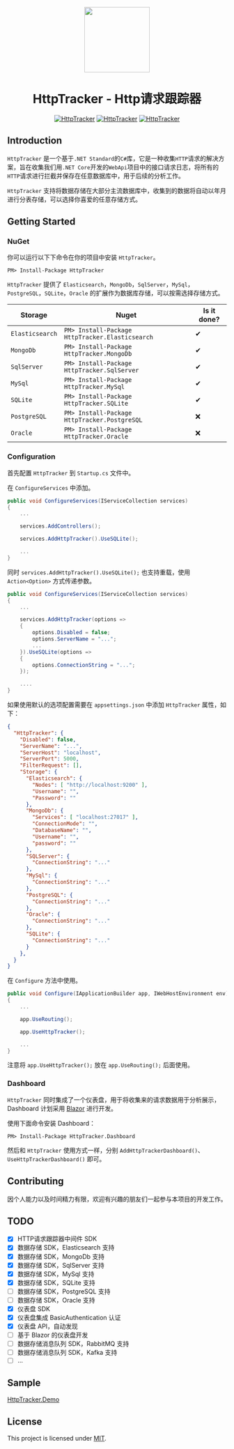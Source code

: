 <p align="center">
    <img src="https://raw.githubusercontent.com/Meowv/HttpTracker/master/logo.png" width="150" />
</p>

<h1 align="center">HttpTracker - Http请求跟踪器</h1>

<div align="center">

[![HttpTracker](https://img.shields.io/nuget/v/HttpTracker.svg?color=red&style=flat-square)](https://www.nuget.org/packages/HttpTracker/)
[![HttpTracker](https://img.shields.io/nuget/dt/HttpTracker.svg?style=flat-square)](https://www.nuget.org/packages/HttpTracker/)
[![HttpTracker](https://img.shields.io/badge/License-MIT-blue?style=flat-square)](https://github.com/Meowv/HttpTracker/blob/master/LICENSE)

</div>

## Introduction

`HttpTracker` 是一个基于`.NET Standard`的`C#`库，它是一种收集`HTTP`请求的解决方案，旨在收集我们用`.NET Core`开发的`WebApi`项目中的接口请求日志，将所有的`HTTP`请求进行拦截并保存在任意数据库中，用于后续的分析工作。

`HttpTracker` 支持将数据存储在大部分主流数据库中，收集到的数据将自动以年月进行分表存储，可以选择你喜爱的任意存储方式。

## Getting Started

### NuGet

你可以运行以下下命令在你的项目中安装 `HttpTracker`。

`PM> Install-Package HttpTracker`

`HttpTracker` 提供了 `Elasticsearch`，`MongoDb`，`SqlServer`，`MySql`，`PostgreSQL`，`SQLite`，`Oracle` 的扩展作为数据库存储，可以按需选择存储方式。

Storage | Nuget| Is it done?
---|---|---
`Elasticsearch` | `PM> Install-Package HttpTracker.Elasticsearch` | ✔
`MongoDb` | `PM> Install-Package HttpTracker.MongoDb` | ✔
`SqlServer` | `PM> Install-Package HttpTracker.SqlServer` | ✔
`MySql` | `PM> Install-Package HttpTracker.MySql` | ✔
`SQLite` | `PM> Install-Package HttpTracker.SQLite` | ✔
`PostgreSQL` | `PM> Install-Package HttpTracker.PostgreSQL` | ❌
`Oracle` | `PM> Install-Package HttpTracker.Oracle` | ❌

### Configuration

首先配置 `HttpTracker` 到 `Startup.cs` 文件中。

在 `ConfigureServices` 中添加。

```c#
public void ConfigureServices(IServiceCollection services)
{
    ...

    services.AddControllers();

    services.AddHttpTracker().UseSQLite();

    ...
}
```

同时 `services.AddHttpTracker().UseSQLite();` 也支持重载，使用 `Action<Option>` 方式传递参数。

```c#
public void ConfigureServices(IServiceCollection services)
{
    ...

    services.AddHttpTracker(options =>
    {
        options.Disabled = false;
        options.ServerName = "...";
        ...
    }).UseSQLite(options =>
    {
        options.ConnectionString = "...";
    });

    ....
}
```

如果使用默认的选项配置需要在 `appsettings.json` 中添加 `HttpTracker` 属性，如下：

```json
{
  "HttpTracker": {
    "Disabled": false,
    "ServerName": "...",
    "ServerHost": "localhost",
    "ServerPort": 5000,
    "FilterRequest": [],
    "Storage": {
      "Elasticsearch": {
        "Nodes": [ "http://localhost:9200" ],
        "Username": "",
        "Password": ""
      },
      "MongoDb": {
        "Services": [ "localhost:27017" ],
        "ConnectionMode": "",
        "DatabaseName": "",
        "Username": "",
        "password": ""
      },
      "SQLServer": {
        "ConnectionString": "..."
      },
      "MySql": {
        "ConnectionString": "..."
      },
      "PostgreSQL": {
        "ConnectionString": "..."
      },
      "Oracle": {
        "ConnectionString": "..."
      },
      "SQLite": {
        "ConnectionString": "..."
      }
    },
  }
}
```

在 `Configure` 方法中使用。

```c#
public void Configure(IApplicationBuilder app, IWebHostEnvironment env)
{
    ...

    app.UseRouting();

    app.UseHttpTracker();

    ...
}
```

注意将 `app.UseHttpTracker();` 放在 `app.UseRouting();` 后面使用。

### Dashboard

`HttpTracker` 同时集成了一个仪表盘，用于将收集来的请求数据用于分析展示，Dashboard 计划采用 [Blazor](https://blazor.net/) 进行开发。

使用下面命令安装 Dashboard：

`PM> Install-Package HttpTracker.Dashboard`

然后和 `HttpTracker` 使用方式一样，分别 `AddHttpTrackerDashboard()`、`UseHttpTrackerDashboard()` 即可。

## Contributing

因个人能力以及时间精力有限，欢迎有兴趣的朋友们一起参与本项目的开发工作。

## TODO

- [x] HTTP请求跟踪器中间件 SDK
- [x] 数据存储 SDK，Elasticsearch 支持
- [x] 数据存储 SDK，MongoDb 支持
- [x] 数据存储 SDK，SqlServer 支持
- [x] 数据存储 SDK，MySql 支持
- [x] 数据存储 SDK，SQLite 支持
- [ ] 数据存储 SDK，PostgreSQL 支持
- [ ] 数据存储 SDK，Oracle 支持
- [x] 仪表盘 SDK
- [x] 仪表盘集成 BasicAuthentication 认证
- [x] 仪表盘 API，自动发现
- [ ] 基于 Blazor 的仪表盘开发
- [ ] 数据存储消息队列 SDK，RabbitMQ 支持
- [ ] 数据存储消息队列 SDK，Kafka 支持
- [ ] ...

## Sample

[HttpTracker.Demo](https://github.com/Meowv/HttpTracker/tree/master/samples/HttpTracker.Demo)

## License

This project is licensed under [MIT](LICENSE).
